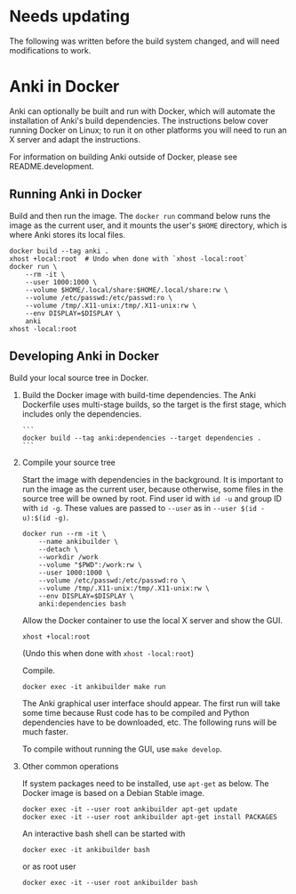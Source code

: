 # Needs updating

The following was written before the build system changed, and will
need modifications to work.

# Anki in Docker

Anki can optionally be built and run with Docker, which will automate the
installation of Anki's build dependencies. The instructions below cover running
Docker on Linux; to run it on other platforms you will need to run an X server
and adapt the instructions.

For information on building Anki outside of Docker, please see README.development.

## Running Anki in Docker

Build and then run the image. The `docker run` command below runs the image as the
current user, and it mounts the user's `$HOME` directory, which is where Anki stores
its local files.

```
docker build --tag anki .
xhost +local:root  # Undo when done with `xhost -local:root`
docker run \
    --rm -it \
    --user 1000:1000 \
    --volume $HOME/.local/share:$HOME/.local/share:rw \
    --volume /etc/passwd:/etc/passwd:ro \
    --volume /tmp/.X11-unix:/tmp/.X11-unix:rw \
    --env DISPLAY=$DISPLAY \
    anki
xhost -local:root
```

## Developing Anki in Docker

Build your local source tree in Docker.

1.  Build the Docker image with build-time dependencies. The Anki Dockerfile uses
    multi-stage builds, so the target is the first stage, which includes only the
    dependencies.

        ```
        docker build --tag anki:dependencies --target dependencies .
        ```

2.  Compile your source tree

    Start the image with dependencies in the background. It is important to run the
    image as the current user, because otherwise, some files in the source tree will be
    owned by root. Find user id with `id -u` and group ID with `id -g`. These values
    are passed to `--user` as in `--user $(id -u):$(id -g)`.

    ```
    docker run --rm -it \
        --name ankibuilder \
        --detach \
        --workdir /work
        --volume "$PWD":/work:rw \
        --user 1000:1000 \
        --volume /etc/passwd:/etc/passwd:ro \
        --volume /tmp/.X11-unix:/tmp/.X11-unix:rw \
        --env DISPLAY=$DISPLAY \
        anki:dependencies bash
    ```

    Allow the Docker container to use the local X server and show the GUI.

    ```
    xhost +local:root
    ```

    (Undo this when done with `xhost -local:root`)

    Compile.

    ```
    docker exec -it ankibuilder make run
    ```

    The Anki graphical user interface should appear. The first run will take some time
    because Rust code has to be compiled and Python dependencies have to be downloaded,
    etc. The following runs will be much faster.

    To compile without running the GUI, use `make develop`.

3.  Other common operations

    If system packages need to be installed, use `apt-get` as below. The Docker image
    is based on a Debian Stable image.

    ```
    docker exec -it --user root ankibuilder apt-get update
    docker exec -it --user root ankibuilder apt-get install PACKAGES
    ```

    An interactive bash shell can be started with

    ```
    docker exec -it ankibuilder bash
    ```

    or as root user

    ```
    docker exec -it --user root ankibuilder bash
    ```
